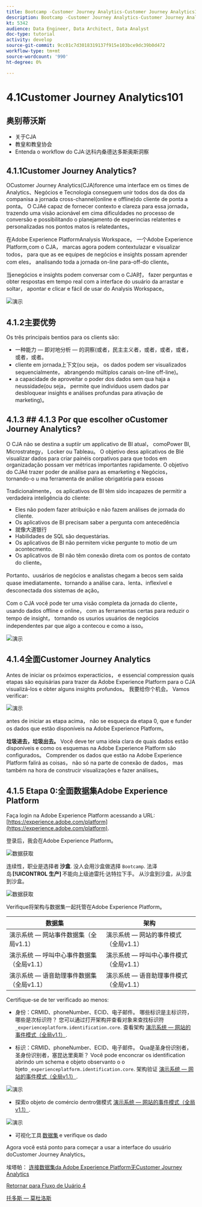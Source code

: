 ```yaml
---
title: Bootcamp -Customer Journey Analytics-Customer Journey Analytics101 — 巴西
description: Bootcamp -Customer Journey Analytics-Customer Journey Analytics101 — 巴西
kt: 5342
audience: Data Engineer, Data Architect, Data Analyst
doc-type: tutorial
activity: develop
source-git-commit: 9cc01c7d3018319137f915e103bce9dc39b0d472
workflow-type: tm+mt
source-wordcount: '990'
ht-degree: 0%

---
```


# 4.1Customer Journey Analytics101

## 奥别蒂沃斯

- 关于CJA
- 教皇和教皇协会
- Entenda o workflow do CJA:达科内桑德达多斯奥斯洞察

## 4.1.1Customer Journey Analytics?

OCustomer Journey Analytics(CJA)forence uma interface em os times de Analytics、Negócios e Tecnologia conseguem unir todos dos da dos da companisa a jornada cross-channel(online e offline)do cliente de ponta a ponta。 O CJAé capaz de fornecer contexto e clareza para essa jornada， trazendo uma visão acionável em cima dificuldades no processo de conversão e possibilitando o planejamento de experincias relatentes e personalizadas nos pontos matos is relatedantes。

在Adobe Experience PlatformAnalysis Workspace。 一个Adobe Experience Platform,com o CJA， marcas agora podem contextulazar e visualizar todos， para que as ee equipes de negócios e insights possam aprender com eles， analisando toda a jornada on-line para-off-do cliente。

当enegócios e insights podem conversar com o CJA时， fazer perguntas e obter respostas em tempo real com a interface do usuário da arrastar e soltar， apontar e clicar e fácil de usar do Analysis Workspace。

![演示](./images/cja-adv-analysis1.png)

## 4.1.2主要优势

Os três principais bentios para os clients são:

- 一种能力 — 即对地分析 — 的洞察(或者，民主主义者，或者，或者，或者，或者，或者。
- cliente em jornada上下文(ou seja， os dados podem ser visualizados sequencialmente， abrangendo múltiplos canais on-line off-line)。
- a capacidade de aproveitar o poder dos dados sem qua haja a neussidade(ou seja， permite que indivíduos usem dados par desbloquear insights e análises profundas para ativação de marketing)。

## 4.1.3 ## 4.1.3 Por que escolher oCustomer Journey Analytics?

O CJA não se destina a suptiir um applicativo de BI atual， comoPower BI, Microstrategy， Locker ou Tableau。 O objetivo dess aplicativos de BIé visualizar dados para criar painéis corpativos para que todos em organizadação possam ver métricas importantes rapidamente. O objetivo do CJAé trazer poder de análise para as emarketing e Negócios， tornando-o u ma ferramenta de análise obrigatória para essoas



Tradicionalmente， os aplicativos de BI têm sido incapazes de permitir a verdadeira inteligência do cliente:

- Eles não podem fazer atribuição e não fazem análises de jornada do cliente.
- Os aplicativos de BI precisam saber a pergunta com antecedência
- 就像大道银行
- Habilidades de SQL são dequestárias.
- Os aplicativos de BI não permitem vicke pergunte to motio de um acontecmento.
- Os aplicativos de BI não têm conexão direta com os pontos de contato do cliente。

Portanto、uusários de negócios e analistas chegam a becos sem saída quase imediatamente、tornando a análise cara、lenta、inflexível e desconectada dos sistemas de ação。

Com o CJA você pode ter uma visão completa da jornada do cliente， usando dados offline e online， com as ferramentas certas para reduzir o tempo de insight， tornando os usurios usuários de negócios independentes par que algo a contecou e como a isso。

![演示](./images/cja-use-case.png)

## 4.1.4全面Customer Journey Analytics

Antes de iniciar os próximos experacticios， e essencial compression quais etapas são equisárias para trazer da Adobe Experience Platform para o CJA visualizá-los e obter alguns insights profundos。 我要给你个机会。 Vamos verificar:

![演示](./images/cja-work-flow.jpg)

antes de iniciar as etapa acima， não se esqueça da etapa 0, que e funder os dados que estão disponíveis na Adobe Experience Platform。

**垃圾进去，垃圾出去。** Você deve ter uma ideia clara de quais dados estão disponíveis e como os esquemas na Adobe Experience Platform são configurados。 Comprender os dados que estão na Adobe Experience Platform falirá as coisas， não só na parte de conexão de dados， mas também na hora de construcir visualizações e fazer análises。

## 4.1.5 Etapa 0:全面数据集Adobe Experience Platform

Faça login na Adobe Experience Platform acessando a URL: [https://experience.adobe.com/platform](https://experience.adobe.com/platform).

登录后，我会在Adobe Experience Platform。

![数据获取](../uc1/images/home.png)

连续性，职业是选择者 **沙盒**. 没人会用沙盒做选择 ``Bootcamp``. 法泽岛 **[!UICONTROL 生产]** 不能向上级迪雷托·达特拉下手。 从沙盒到沙盒，从沙盒到沙盒。

![数据获取](../uc1/images/sb1.png)

Verifique将架构与数据集一起托管在Adobe Experience Platform。

| 数据集 | 架构 |
| ----------------- |-------------| 
| 演示系统 — 网站事件数据集（全局v1.1） | 演示系统 — 网站的事件模式（全局v1.1） |
| 演示系统 — 呼叫中心事件数据集（全局v1.1） | 演示系统 — 呼叫中心事件模式（全局v1.1） |
| 演示系统 — 语音助理事件数据集（全局v1.1） | 演示系统 — 语音助理事件模式（全局v1.1） |

Certifique-se de ter verificado ao menos:

- 身份：CRMID、phoneNumber、ECID、电子邮件。 哪些标识是主标识符，哪些是次标识符？
您可以通过打开架构并查看对象来查找标识符 `_experienceplatform.identification.core`. 查看架构 [演示系统 — 网站的事件模式（全局v1.1）](https://experience.adobe.com/platform/schema).

- 标识：CRMID、phoneNumber、ECID、电子邮件。 Qua是圣身份识别者，圣身份识别者，塞昆达里奥斯？
Você pode enconcrar os identification abrindo um schema e objeto observanto o o bjeto `_experienceplatform.identification.core`. 架构验证 [演示系统 — 网站的事件模式（全局v1.1）](https://experience.adobe.com/platform/schema).

![演示](./images/identity.png)

- 探索o objeto de comércio dentro做模式 [演示系统 — 网站的事件模式（全局v1.1）](https://experience.adobe.com/platform/schema).

![演示](./images/commerce.png)

- 可视化工具 [数据集](https://experience.adobe.com/platform/dataset/browse?limit=50&amp;page=1&amp;sortDescending=1&amp;sortField=created) e verifique os dado

Agora você está ponto para começar a usar a interface do usuário doCustomer Journey Analytics。

埃塔帕： [连接数据集da Adobe Experience Platform无Customer Journey Analytics](./ex2.md)

[Retornar para Fluxo de Uuário 4](./uc4.md)

[托多斯 — 莫杜洛斯](../../overview.md)
